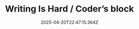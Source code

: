 ---
layout: bookmark
title: Writing Is Hard / Coder’s block
tags:
  - Bookmarks
  - Writing
  - Living
date: 2025-04-20T22:47:15.364Z
created: 2025-04-20T22:47:15.364Z
modified: 2025-04-20T22:47:15.364Z
link: https://codersblock.com/blog/writing-is-hard/
id: 1019736745
note: I relate to this so sooo much, it’s too real 🥲
image: https://codersblock.com/assets/images/default-social.png
---